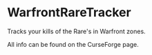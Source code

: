 # WarfrontRareTracker
Tracks your kills of the Rare's in Warfront zones.

All info can be found on the CurseForge page.
